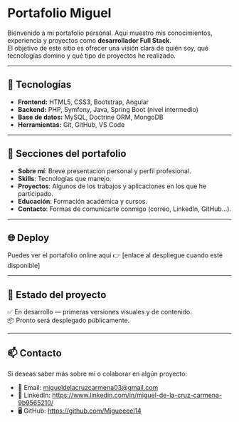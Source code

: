 # Portafolio Miguel

Bienvenido a mi portafolio personal. Aquí muestro mis conocimientos, experiencia y proyectos como **desarrollador Full Stack**.  
El objetivo de este sitio es ofrecer una visión clara de quién soy, qué tecnologías domino y qué tipo de proyectos he realizado.

---

## 🚀 Tecnologías

- **Frontend:** HTML5, CSS3, Bootstrap, Angular
- **Backend:** PHP, Symfony, Java, Spring Boot (nivel intermedio)
- **Base de datos:** MySQL, Doctrine ORM, MongoDB
- **Herramientas:** Git, GitHub, VS Code

---

## 📁 Secciones del portafolio

- **Sobre mí**: Breve presentación personal y perfil profesional.
- **Skills**: Tecnologías que manejo.
- **Proyectos**: Algunos de los trabajos y aplicaciones en los que he participado.
- **Educación**: Formación académica y cursos.
- **Contacto**: Formas de comunicarte conmigo (correo, LinkedIn, GitHub...).

---

## 🌐 Deploy

Puedes ver el portafolio online aquí 👉 [enlace al despliegue cuando esté disponible]

---

## 📌 Estado del proyecto

✅ En desarrollo — primeras versiones visuales y de contenido.  
📦 Pronto será desplegado públicamente.

---

## 📫 Contacto

Si deseas saber más sobre mí o colaborar en algún proyecto:

- 📧 Email: migueldelacruzcarmena03@gmail.com
- 💼 LinkedIn: https://www.linkedin.com/in/miguel-de-la-cruz-carmena-9b9565210/
- 🖥️ GitHub: https://github.com/Migueeeel14
